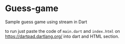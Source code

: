 # Guess-game
Sample guess game using stream in Dart 

to run just paste the code of `main.dart` and `index.html` on https://dartpad.dartlang.org/
into dart and HTML section.
